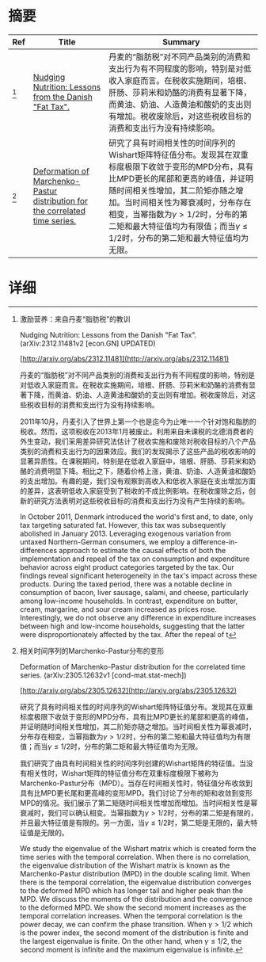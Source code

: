 # 摘要

| Ref | Title | Summary |
| --- | --- | --- |
| [^1] | [Nudging Nutrition: Lessons from the Danish "Fat Tax".](http://arxiv.org/abs/2312.11481) | 丹麦的“脂肪税”对不同产品类别的消费和支出行为有不同程度的影响，特别是对低收入家庭而言。在税收实施期间，培根、肝肠、莎莉米和奶酪的消费有显著下降，而黄油、奶油、人造黄油和酸奶的支出则有增加。税收废除后，对这些税收目标的消费和支出行为没有持续影响。 |
| [^2] | [Deformation of Marchenko-Pastur distribution for the correlated time series.](http://arxiv.org/abs/2305.12632) | 研究了具有时间相关性的时间序列的Wishart矩阵特征值分布。发现其在双重标度极限下收敛于变形的MPD分布，具有比MPD更长的尾部和更高的峰值，并证明随时间相关性增加，其二阶矩亦随之增加。当时间相关性为幂衰减时，分布存在相变，当幂指数为$\gamma>1/2$时，分布的第二矩和最大特征值均为有限值；而当$\gamma\leq 1/2$时，分布的第二矩和最大特征值均为无限。 |

# 详细

[^1]: 激励营养：来自丹麦“脂肪税”的教训

    Nudging Nutrition: Lessons from the Danish "Fat Tax". (arXiv:2312.11481v2 [econ.GN] UPDATED)

    [http://arxiv.org/abs/2312.11481](http://arxiv.org/abs/2312.11481)

    丹麦的“脂肪税”对不同产品类别的消费和支出行为有不同程度的影响，特别是对低收入家庭而言。在税收实施期间，培根、肝肠、莎莉米和奶酪的消费有显著下降，而黄油、奶油、人造黄油和酸奶的支出则有增加。税收废除后，对这些税收目标的消费和支出行为没有持续影响。

    

    2011年10月，丹麦引入了世界上第一个也是迄今为止唯一一个针对饱和脂肪的税收。然而，这项税收在2013年1月被废止。利用来自未课税的北德消费者的外生变动，我们采用差异研究法估计了税收实施和废除对税收目标的八个产品类别的消费和支出行为的因果效应。我们的发现揭示了这些产品的税收影响的显著异质性。在课税期间，特别是在低收入家庭中，培根、肝肠、莎莉米和奶酪的消费明显下降。相比之下，随着价格上涨，黄油、奶油、人造黄油和酸奶的支出增加。有趣的是，我们没有观察到高收入和低收入家庭在支出增加方面的差异，这表明低收入家庭受到了税收的不成比例影响。在税收废除之后，创新的研究方法表明对这些税收目标的消费和支出行为没有产生持续的影响。

    In October 2011, Denmark introduced the world's first and, to date, only tax targeting saturated fat. However, this tax was subsequently abolished in January 2013. Leveraging exogenous variation from untaxed Northern-German consumers, we employ a difference-in-differences approach to estimate the causal effects of both the implementation and repeal of the tax on consumption and expenditure behavior across eight product categories targeted by the tax. Our findings reveal significant heterogeneity in the tax's impact across these products. During the taxed period, there was a notable decline in consumption of bacon, liver sausage, salami, and cheese, particularly among low-income households. In contrast, expenditure on butter, cream, margarine, and sour cream increased as prices rose. Interestingly, we do not observe any difference in expenditure increases between high and low-income households, suggesting that the latter were disproportionately affected by the tax. After the repeal of t
    
[^2]: 相关时间序列的Marchenko-Pastur分布的变形

    Deformation of Marchenko-Pastur distribution for the correlated time series. (arXiv:2305.12632v1 [cond-mat.stat-mech])

    [http://arxiv.org/abs/2305.12632](http://arxiv.org/abs/2305.12632)

    研究了具有时间相关性的时间序列的Wishart矩阵特征值分布。发现其在双重标度极限下收敛于变形的MPD分布，具有比MPD更长的尾部和更高的峰值，并证明随时间相关性增加，其二阶矩亦随之增加。当时间相关性为幂衰减时，分布存在相变，当幂指数为$\gamma>1/2$时，分布的第二矩和最大特征值均为有限值；而当$\gamma\leq 1/2$时，分布的第二矩和最大特征值均为无限。

    

    我们研究了由具有时间相关性的时间序列创建的Wishart矩阵的特征值。当没有相关性时，Wishart矩阵的特征值分布在双重标度极限下被称为Marchenko-Pastur分布（MPD）。当存在时间相关性时，特征值分布收敛到具有比MPD更长尾和更高峰的变形MPD。我们讨论了分布的矩和收敛到变形MPD的情况。我们展示了第二矩随时间相关性增加而增加。当时间相关性是幂衰减时，我们可以确认相变。当幂指数为$\gamma>1/2$时，分布的第二矩是有限的，并且最大特征值是有限的。另一方面，当$\gamma\leq 1/2$时，第二矩是无限的，最大特征值是无限的。

    We study the eigenvalue of the Wishart matrix which is created form the time series with the temporal correlation. When there is no correlation, the eigenvalue distribution of the Wishart matrix is known as the Marchenko-Pastur distribution (MPD) in the double scaling limit. When there is the temporal correlation, the eigenvalue distribution converges to the deformed MPD which has longer tail and higher peak than the MPD. We discuss the moments of the distribution and the convergence to the deformed MPD. We show the second moment increases as the temporal correlation increases. When the temporal correlation is the power decay, we can confirm the phase transition. When $\gamma>1/2$ which is the power index, the second moment of the distribution is finite and the largest eigenvalue is finite. On the other hand, when $\gamma\leq 1/2$, the second moment is infinite and the maximum eigenvalue is infinite.
    

